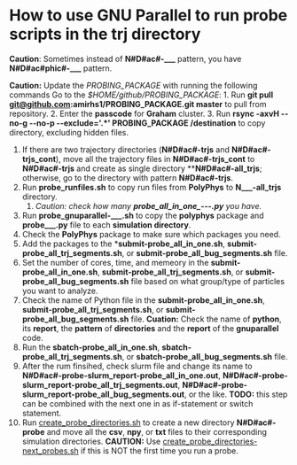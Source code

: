 # How to use GNU Parallel to run **probe** scripts in the **trj**   directory

**Caution**: Sometimes instead of **N#D#ac#-___** pattern, you have **N#D#ac#phic#-___** pattern.

**Caution:** Update the *PROBING_PACKAGE* with running the following commands Go to the *$HOME/github/PROBING_PACKAGE*:
    1. Run **git pull git@github.com:amirhs1/PROBING_PACKAGE.git master** to pull from repository.
    2. Enter the **passcode** for **Graham** cluster.
    3. Run **rsync -axvH --no-g --no-p --exclude='.*' PROBING_PACKAGE /destination** to copy directory, excluding hidden files.

1. If there are two trajectory directories (**N#D#ac#-trjs** and **N#D#ac#-trjs_cont**), move all the trajectory files in **N#D#ac#-trjs_cont** to **N#D#ac#-trjs** and create as single directory ****N#D#ac#-all_trjs**; otherwise, go to the directory with pattern **N#D#ac#-trjs**.
2. Run **probe_runfiles.sh** to copy run files from **PolyPhys** to **N___-all_trjs** directory.
    1. *Caution: check how many **probe_all_in_one_---.py** you have.*
3. Run **probe_gnuparallel-___.sh** to copy the **polyphys** package and **probe___.py** file to each **simulation directory**.
4. Check the **PolyPhys** package to make sure which packages you need.
5. Add the packages to the ***submit-probe_all_in_one.sh**, **submit-probe_all_trj_segments.sh**, or **submit-probe_all_bug_segments.sh** file.
6. Set the number of cores, time, and memeory in the **submit-probe_all_in_one.sh**, **submit-probe_all_trj_segments.sh**, or **submit-probe_all_bug_segments.sh** file based on what group/type of particles you want to analyze.
7. Check the name of Python file in the **submit-probe_all_in_one.sh**, **submit-probe_all_trj_segments.sh**, or **submit-probe_all_bug_segments.sh** file.
**Cuation:** Check the name of **python**, its **report**, the **pattern** of **directories** and the **report** of the **gnuparallel** code.
8. Run the **sbatch-probe_all_in_one.sh**, **sbatch-probe_all_trj_segments.sh**, or **sbatch-probe_all_bug_segments.sh** file.
9. After the rum finsihed, check slurm file and change its name to **N#D#ac#-probe-slurm_report-probe_all_in_one.out**, **N#D#ac#-probe-slurm_report-probe_all_trj_segments.out**, **N#D#ac#-probe-slurm_report-probe_all_bug_segments.out**, or the like.
**TODO:** this step can be combined with the next one in as if-statement or switch statement.
10. Run [create_probe_directories.sh](./create_probe_directories.sh)  to create a new directory **N#D#ac#-probe** and move all the **csv**, **npy**, or **txt** files to their corresponding simulation directories.
**CAUTION:** Use [create_probe_directories-next_probes.sh](./create_probe_directories-next_probes.sh) if this is NOT the first time you run a probe.
